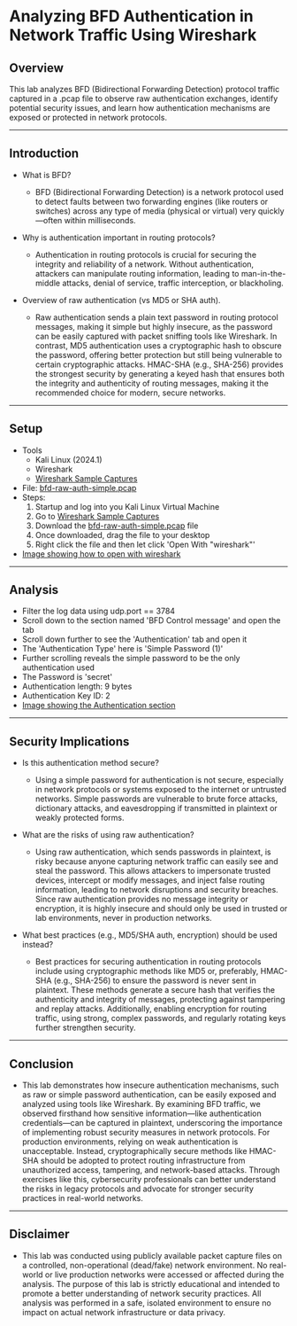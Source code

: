 # Analyzing BFD Authentication in Network Traffic Using Wireshark

## Overview
This lab analyzes BFD (Bidirectional Forwarding Detection) protocol traffic captured in a .pcap file to observe raw authentication exchanges, identify potential security issues, and learn how authentication mechanisms are exposed or protected in network protocols.

---

## Introduction
- What is BFD?
  - BFD (Bidirectional Forwarding Detection) is a network protocol used to detect faults between two forwarding engines (like routers or switches) across any type of media (physical or virtual) very quickly—often within milliseconds.

- Why is authentication important in routing protocols?
  - Authentication in routing protocols is crucial for securing the integrity and reliability of a network. Without authentication, attackers can manipulate routing information, leading to man-in-the-middle attacks, denial of service, traffic interception, or blackholing.
  
- Overview of raw authentication (vs MD5 or SHA auth).
  - Raw authentication sends a plain text password in routing protocol messages, making it simple but highly insecure, as the password can be easily captured with packet sniffing tools like Wireshark. In contrast, MD5 authentication uses a cryptographic hash to obscure the password, offering better protection but still being vulnerable to certain cryptographic attacks. HMAC-SHA (e.g., SHA-256) provides the strongest security by generating a keyed hash that ensures both the integrity and authenticity of routing messages, making it the recommended choice for modern, secure networks.

---

## Setup
- Tools
  - Kali Linux (2024.1)
  - Wireshark
  - [Wireshark Sample Captures](https://wiki.wireshark.org/SampleCaptures#sample-captures)
- File: [bfd-raw-auth-simple.pcap](bfd-raw-auth-simple.pcap)
- Steps:
  1. Startup and log into you Kali Linux Virtual Machine
  2. Go to [Wireshark Sample Captures](https://wiki.wireshark.org/SampleCaptures#sample-captures)
  3. Download the [bfd-raw-auth-simple.pcap](bfd-raw-auth-simple.pcap) file
  4. Once downloaded, drag the file to your desktop
  5. Right click the file and then let click 'Open With "wireshark"'
- [Image showing how to open with wireshark](SS1-Lab1.png)

---

## Analysis
- Filter the log data using udp.port == 3784
- Scroll down to the section named 'BFD Control message' and open the tab
- Scroll down further to see the 'Authentication' tab and open it
- The 'Authentication Type' here is 'Simple Password (1)'
- Further scrolling reveals the simple password to be the only authentication used
- The Password is 'secret'
- Authentication length: 9 bytes
- Authentication Key ID: 2
- [Image showing the Authentication section](SS4-Lab1.png)

---

## Security Implications
- Is this authentication method secure?
  - Using a simple password for authentication is not secure, especially in network protocols or systems exposed to the internet or untrusted networks. Simple passwords are vulnerable to brute force attacks, dictionary attacks, and eavesdropping if transmitted in plaintext or weakly protected forms.

- What are the risks of using raw authentication?
  - Using raw authentication, which sends passwords in plaintext, is risky because anyone capturing network traffic can easily see and steal the password. This allows attackers to impersonate trusted devices, intercept or modify messages, and inject false routing information, leading to network disruptions and security breaches. Since raw authentication provides no message integrity or encryption, it is highly insecure and should only be used in trusted or lab environments, never in production networks.

- What best practices (e.g., MD5/SHA auth, encryption) should be used instead?
  - Best practices for securing authentication in routing protocols include using cryptographic methods like MD5 or, preferably, HMAC-SHA (e.g., SHA-256) to ensure the password is never sent in plaintext. These methods generate a secure hash that verifies the authenticity and integrity of messages, protecting against tampering and replay attacks. Additionally, enabling encryption for routing traffic, using strong, complex passwords, and regularly rotating keys further strengthen security.

---

## Conclusion
- This lab demonstrates how insecure authentication mechanisms, such as raw or simple password authentication, can be easily exposed and analyzed using tools like Wireshark. By examining BFD traffic, we observed firsthand how sensitive information—like authentication credentials—can be captured in plaintext, underscoring the importance of implementing robust security measures in network protocols. For production environments, relying on weak authentication is unacceptable. Instead, cryptographically secure methods like HMAC-SHA should be adopted to protect routing infrastructure from unauthorized access, tampering, and network-based attacks. Through exercises like this, cybersecurity professionals can better understand the risks in legacy protocols and advocate for stronger security practices in real-world networks.

---

## Disclaimer
- This lab was conducted using publicly available packet capture files on a controlled, non-operational (dead/fake) network environment. No real-world or live production networks were accessed or affected during the analysis. The purpose of this lab is strictly educational and intended to promote a better understanding of network security practices. All analysis was performed in a safe, isolated environment to ensure no impact on actual network infrastructure or data privacy.














